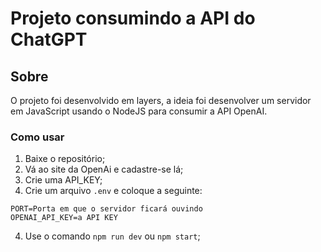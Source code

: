 # Projeto consumindo a API do ChatGPT

## Sobre

O projeto foi desenvolvido em layers, a ideia foi desenvolver um servidor em JavaScript usando o NodeJS para consumir a API OpenAI.

### Como usar
1. Baixe o repositório;
2. Vá ao site da OpenAi e cadastre-se lá;
3. Crie uma API_KEY;
3. Crie um arquivo ``.env`` e coloque a seguinte:
````
PORT=Porta em que o servidor ficará ouvindo
OPENAI_API_KEY=a API KEY
```` 
4. Use o comando ``npm run dev`` ou ``npm start``;

